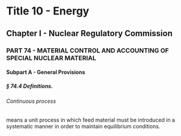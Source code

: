 
# Title 10 - Energy
## Chapter I - Nuclear Regulatory Commission
### PART 74 - MATERIAL CONTROL AND ACCOUNTING OF SPECIAL NUCLEAR MATERIAL
#### Subpart A - General Provisions
##### § 74.4 Definitions.
###### Continuous process

means a unit process in which feed material must be introduced in a systematic manner in order to maintain equilibrium conditions.
